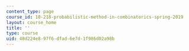 ```yaml
---
content_type: page
course_id: 18-218-probabilistic-method-in-combinatorics-spring-2019
layout: course_home
title: ''
type: course
uid: 48d224e8-97f6-dfad-6e7d-1f986d02a98b
---
```

